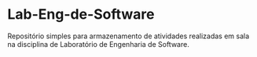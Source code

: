 # Lab-Eng-de-Software

Repositório simples para armazenamento de atividades realizadas em sala na disciplina de Laboratório de Engenharia de Software.